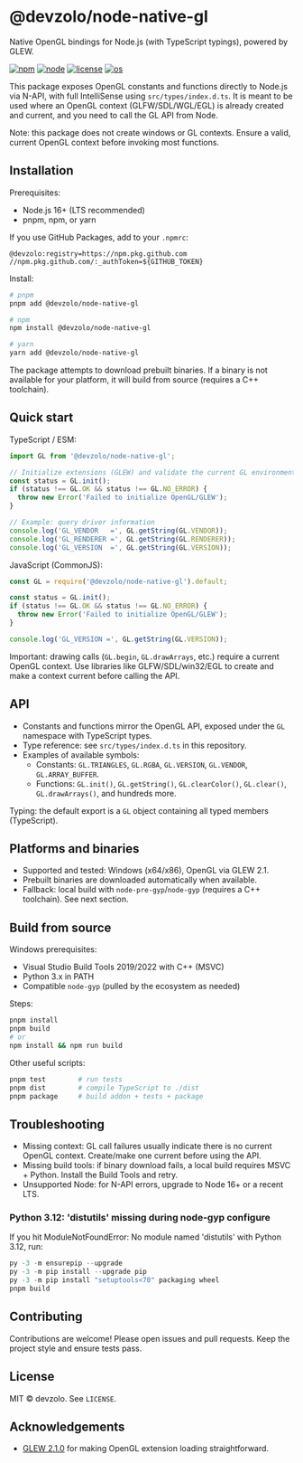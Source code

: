 # @devzolo/node-native-gl

Native OpenGL bindings for Node.js (with TypeScript typings), powered by GLEW.

[![npm](https://img.shields.io/npm/v/%40devzolo%2Fnode-native-gl)](https://www.npmjs.com/package/@devzolo/node-native-gl)
[![node](https://img.shields.io/node/v/%40devzolo%2Fnode-native-gl)](https://www.npmjs.com/package/@devzolo/node-native-gl)
[![license](https://img.shields.io/github/license/devzolo/node-native-gl)](./LICENSE)
[![os](https://img.shields.io/badge/OS-Windows%2010%2B%20(x64%2Fx86)-orange)](https://github.com/devzolo/node-native-gl)

This package exposes OpenGL constants and functions directly to Node.js via N-API, with full IntelliSense using `src/types/index.d.ts`. It is meant to be used where an OpenGL context (GLFW/SDL/WGL/EGL) is already created and current, and you need to call the GL API from Node.

Note: this package does not create windows or GL contexts. Ensure a valid, current OpenGL context before invoking most functions.

## Installation

Prerequisites:

- Node.js 16+ (LTS recommended)
- pnpm, npm, or yarn

If you use GitHub Packages, add to your `.npmrc`:

```env
@devzolo:registry=https://npm.pkg.github.com
//npm.pkg.github.com/:_authToken=${GITHUB_TOKEN}
```

Install:

```bash
# pnpm
pnpm add @devzolo/node-native-gl

# npm
npm install @devzolo/node-native-gl

# yarn
yarn add @devzolo/node-native-gl
```

The package attempts to download prebuilt binaries. If a binary is not available for your platform, it will build from source (requires a C++ toolchain).

## Quick start

TypeScript / ESM:

```ts
import GL from '@devzolo/node-native-gl';

// Initialize extensions (GLEW) and validate the current GL environment
const status = GL.init();
if (status !== GL.OK && status !== GL.NO_ERROR) {
  throw new Error('Failed to initialize OpenGL/GLEW');
}

// Example: query driver information
console.log('GL_VENDOR   =', GL.getString(GL.VENDOR));
console.log('GL_RENDERER =', GL.getString(GL.RENDERER));
console.log('GL_VERSION  =', GL.getString(GL.VERSION));
```

JavaScript (CommonJS):

```js
const GL = require('@devzolo/node-native-gl').default;

const status = GL.init();
if (status !== GL.OK && status !== GL.NO_ERROR) {
  throw new Error('Failed to initialize OpenGL/GLEW');
}

console.log('GL_VERSION =', GL.getString(GL.VERSION));
```

Important: drawing calls (`GL.begin`, `GL.drawArrays`, etc.) require a current OpenGL context. Use libraries like GLFW/SDL/win32/EGL to create and make a context current before calling the API.

## API

- Constants and functions mirror the OpenGL API, exposed under the `GL` namespace with TypeScript types.
- Type reference: see `src/types/index.d.ts` in this repository.
- Examples of available symbols:
  - Constants: `GL.TRIANGLES`, `GL.RGBA`, `GL.VERSION`, `GL.VENDOR`, `GL.ARRAY_BUFFER`.
  - Functions: `GL.init()`, `GL.getString()`, `GL.clearColor()`, `GL.clear()`, `GL.drawArrays()`, and hundreds more.

Typing: the default export is a `GL` object containing all typed members (TypeScript).

## Platforms and binaries

- Supported and tested: Windows (x64/x86), OpenGL via GLEW 2.1.
- Prebuilt binaries are downloaded automatically when available.
- Fallback: local build with `node-pre-gyp`/`node-gyp` (requires a C++ toolchain). See next section.

## Build from source

Windows prerequisites:

- Visual Studio Build Tools 2019/2022 with C++ (MSVC)
- Python 3.x in PATH
- Compatible `node-gyp` (pulled by the ecosystem as needed)

Steps:

```bash
pnpm install
pnpm build
# or
npm install && npm run build
```

Other useful scripts:

```bash
pnpm test        # run tests
pnpm dist        # compile TypeScript to ./dist
pnpm package     # build addon + tests + package
```

## Troubleshooting

- Missing context: GL call failures usually indicate there is no current OpenGL context. Create/make one current before using the API.
- Missing build tools: if binary download fails, a local build requires MSVC + Python. Install the Build Tools and retry.
- Unsupported Node: for N-API errors, upgrade to Node 16+ or a recent LTS.

### Python 3.12: 'distutils' missing during node-gyp configure

If you hit ModuleNotFoundError: No module named 'distutils' with Python 3.12, run:

```powershell
py -3 -m ensurepip --upgrade
py -3 -m pip install --upgrade pip
py -3 -m pip install "setuptools<70" packaging wheel
pnpm build
```

## Contributing

Contributions are welcome! Please open issues and pull requests. Keep the project style and ensure tests pass.

## License

MIT © devzolo. See `LICENSE`.

## Acknowledgements

- [GLEW 2.1.0](https://github.com/nigels-com/glew) for making OpenGL extension loading straightforward.
